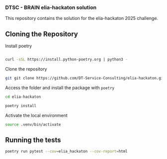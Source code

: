 ### DTSC - BRAIN elia-hackaton solution

This repository contains the solution for the elia-hackaton 2025 challenge.

## Cloning the Repository

Install poetry
```sh

curl -sSL https://install.python-poetry.org | python3 -
```

Clone the repository

```sh
git git clone https://github.com/DT-Service-Consulting/elia-hackaton.git
```

Access the folder and install the package with `poetry`
```sh
cd elia-hackaton

poetry install
```

Activate the local environment
```sh
source .venv/bin/activate
```

## Running the tests

```sh
poetry run pytest --cov=elia_hackaton --cov-report=html
```
